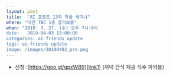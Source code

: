 ```yaml
---
layout: post
title:  "AI 프렌즈 13회 학술 세미나"
where: "대전 TBC 1층 콜라보홀"
when: "2019. 3. 27. (수) 오후 7시-9시
date:   2019-04-03 19:00:00
categories: ai-friends update
tags: ai-friends update
image: /images/20190403_pre.png
---
```


* 신청 :[https://goo.gl/gpxWB9][link1] (저녁 간식 제공 식수 파악용)  

[link1]:https://goo.gl/gpxWB9
